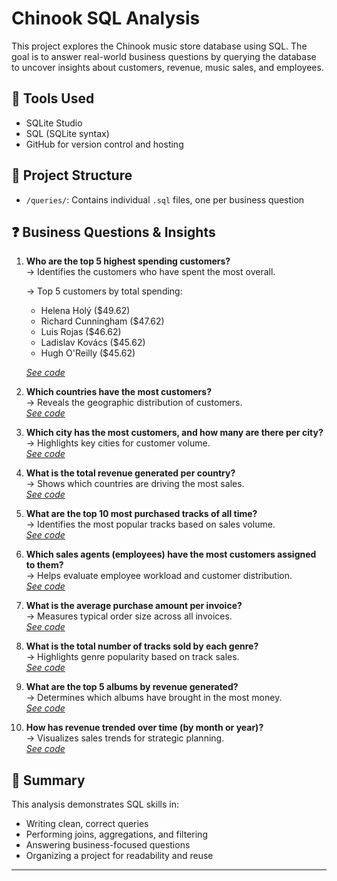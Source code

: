 # Chinook SQL Analysis

This project explores the Chinook music store database using SQL. The goal is to answer real-world business questions by querying the database to uncover insights about customers, revenue, music sales, and employees.

## 🧰 Tools Used
- SQLite Studio
- SQL (SQLite syntax)
- GitHub for version control and hosting

## 📁 Project Structure
- `/queries/`: Contains individual `.sql` files, one per business question

## ❓ Business Questions & Insights

1. **Who are the top 5 highest spending customers?**  
   → Identifies the customers who have spent the most overall.
   
   → Top 5 customers by total spending:  
   - Helena Holý ($49.62)  
   - Richard Cunningham ($47.62)  
   - Luis Rojas ($46.62)  
   - Ladislav Kovács ($45.62)  
   - Hugh O'Reilly ($45.62)
     
   _[See code](queries/top_5_customers.sql)_

3. **Which countries have the most customers?**  
   → Reveals the geographic distribution of customers.  
   _[See code](queries/customers_by_country.sql)_

4. **Which city has the most customers, and how many are there per city?**  
   → Highlights key cities for customer volume.  
   _[See code](queries/customers_by_city.sql)_

5. **What is the total revenue generated per country?**  
   → Shows which countries are driving the most sales.  
   _[See code](queries/revenue_by_country.sql)_

6. **What are the top 10 most purchased tracks of all time?**  
   → Identifies the most popular tracks based on sales volume.  
   _[See code](queries/top_tracks.sql)_

7. **Which sales agents (employees) have the most customers assigned to them?**  
   → Helps evaluate employee workload and customer distribution.  
   _[See code](queries/customers_per_sales_agent.sql)_

8. **What is the average purchase amount per invoice?**  
   → Measures typical order size across all invoices.  
   _[See code](queries/avg_invoice_amount.sql)_

9. **What is the total number of tracks sold by each genre?**  
   → Highlights genre popularity based on track sales.  
   _[See code](queries/tracks_sold_by_genre.sql)_

10. **What are the top 5 albums by revenue generated?**  
   → Determines which albums have brought in the most money.  
   _[See code](queries/top_albums_by_revenue.sql)_

11. **How has revenue trended over time (by month or year)?**  
   → Visualizes sales trends for strategic planning.  
   _[See code](queries/revenue_by_year.sql)_

## 📌 Summary

This analysis demonstrates SQL skills in:
- Writing clean, correct queries
- Performing joins, aggregations, and filtering
- Answering business-focused questions
- Organizing a project for readability and reuse

---
